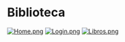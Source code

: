 # Biblioteca
[![Home.png](https://i.postimg.cc/LXmDMszq/Home.png)](https://postimg.cc/f3gmcDqZ)
[![Login.png](https://i.postimg.cc/Dw2qCzKm/Login.png)](https://postimg.cc/crbgC0CN)
[![Libros.png](https://i.postimg.cc/rpDRb0Zy/Libros.png)](https://postimg.cc/06qNKQqh)
